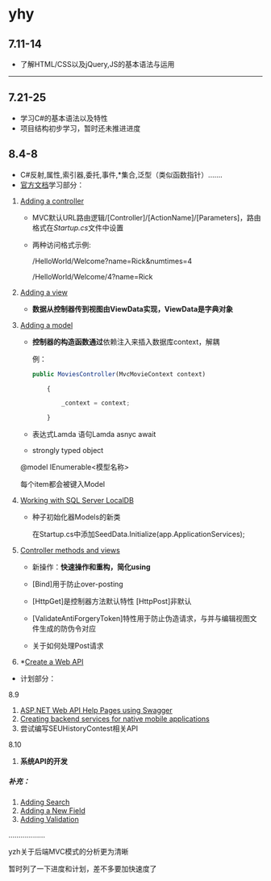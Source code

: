 # yhy

## 7.11-14

* 了解HTML/CSS以及jQuery,JS的基本语法与运用



***

## 7.21-25

* 学习C#的基本语法以及特性
* 项目结构初步学习，暂时还未推进进度




## 8.4-8



* C#反射,属性,索引器,委托,事件,*集合,泛型（类似函数指针）.......
* [官方文档](https://docs.microsoft.com/en-us/aspnet/core/tutorials/first-mvc-app/)学习部分：

1. [Adding a controller](https://docs.microsoft.com/en-us/aspnet/core/tutorials/first-mvc-app/adding-controller)

   * MVC默认URL路由逻辑/[Controller]/[ActionName]/[Parameters]，路由格式在*Startup.cs*文件中设置

   * 两种访问格式示例:

     /HelloWorld/Welcome?name=Rick&numtimes=4 

     /HelloWorld/Welcome/4?name=Rick

2. [Adding a view](https://docs.microsoft.com/en-us/aspnet/core/tutorials/first-mvc-app/adding-view)

   * **数据从控制器传到视图由ViewData实现，ViewData是字典对象**

3. [Adding a model](https://docs.microsoft.com/en-us/aspnet/core/tutorials/first-mvc-app/adding-model)

   * **控制器的构造函数通过**依赖注入来插入数据库context，解耦

     例：

     ``` javascript
     public MoviesController(MvcMovieContext context)

         {

             _context = context;

         }

     ```

   * 表达式Lamda 语句Lamda   asnyc  await

   *  strongly typed object

     @model IEnumerable<模型名称>

     每个item都会被键入Model

4. [Working with SQL Server LocalDB](https://docs.microsoft.com/en-us/aspnet/core/tutorials/first-mvc-app/working-with-sql)

   * 种子初始化器Models的新类

     在Startup.cs中添加SeedData.Initialize(app.ApplicationServices);

5. [Controller methods and views](https://docs.microsoft.com/en-us/aspnet/core/tutorials/first-mvc-app/controller-methods-views)

   * 新操作：**快速操作和重构，简化using**

   * [Bind]用于防止over-posting

   * [HttpGet]是控制器方法默认特性   [HttpPost]非默认

   * [ValidateAntiForgeryToken]特性用于防止伪造请求，与并与编辑视图文件生成的防伪令对应

   * 关于如何处理Post请求

      

6. *[Create a Web API](https://docs.microsoft.com/en-us/aspnet/core/tutorials/first-web-api-mac)



* 计划部分：

8.9

1. [ASP.NET Web API Help Pages using Swagger](https://docs.microsoft.com/en-us/aspnet/core/tutorials/web-api-help-pages-using-swagger)
2. [Creating backend services for native mobile applications](https://docs.microsoft.com/en-us/aspnet/core/mobile/native-mobile-backend)
3. 尝试编写SEUHistoryContest相关API



8.10

1. **系统API的开发**

##### 补充：

1. [Adding Search](https://docs.microsoft.com/en-us/aspnet/core/tutorials/first-mvc-app/search)
2. [Adding a New Field](https://docs.microsoft.com/en-us/aspnet/core/tutorials/first-mvc-app/new-field)
3. [Adding Validation](https://docs.microsoft.com/en-us/aspnet/core/tutorials/first-mvc-app/validation)

………………

yzh关于后端MVC模式的分析更为清晰

暂时列了一下进度和计划，差不多要加快速度了